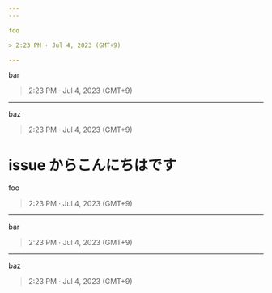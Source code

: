 ```yaml
---
---

foo

> 2:23 PM · Jul 4, 2023 (GMT+9)

---
```


bar

> 2:23 PM · Jul 4, 2023 (GMT+9)

---

baz

> 2:23 PM · Jul 4, 2023 (GMT+9)

# issue からこんにちはです
foo

> 2:23 PM · Jul 4, 2023 (GMT+9)

---

bar

> 2:23 PM · Jul 4, 2023 (GMT+9)

---

baz

> 2:23 PM · Jul 4, 2023 (GMT+9)
